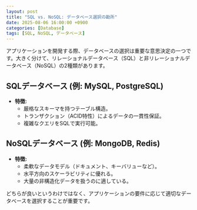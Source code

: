 ```yaml
---
layout: post
title: "SQL vs. NoSQL: データベース選択の勘所"
date: 2025-08-06 16:00:00 +0900
categories: [Database]
tags: [SQL, NoSQL, データベース]
---
```


アプリケーションを開発する際、データベースの選択は重要な意思決定の一つです。大きく分けて、リレーショナルデータベース（SQL）と非リレーショナルデータベース（NoSQL）の2種類があります。

## SQLデータベース (例: MySQL, PostgreSQL)

- **特徴:**
  - 厳格なスキーマを持つテーブル構造。
  - トランザクション（ACID特性）によるデータの一貫性保証。
  - 複雑なクエリをSQLで実行可能。

## NoSQLデータベース (例: MongoDB, Redis)

- **特徴:**
  - 柔軟なデータモデル（ドキュメント、キーバリューなど）。
  - 水平方向のスケーラビリティに優れる。
  - 大量の非構造化データを扱うのに適している。

どちらが良いというわけではなく、アプリケーションの要件に応じて適切なデータベースを選択することが重要です。
